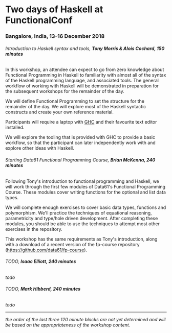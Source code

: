 # Two days of Haskell at FunctionalConf

### Bangalore, India, 13-16 December 2018

###### Introduction to Haskell syntax and tools, **Tony Morris & Alois Cochard, 150 minutes**

In this workshop, an attendee can expect to go from zero knowledge about Functional Programming in Haskell to familiarity with almost all of the syntax of the Haskell programming language, and associated tools. The general workflow of working with Haskell will be demonstrated in preparation for the subsequent workshops for the remainder of the day.

We will define Functional Programming to set the structure for the remainder of the day. We will explore most of the Haskell syntactic constructs and create your own reference material.

Participants will require a laptop with [GHC](http://haskell.org/ghc) and their favourite text editor installed.

We will explore the tooling that is provided with GHC to provide a basic workflow, so that the participant can later independently work with and explore other ideas with Haskell.

###### Starting Data61 Functional Programming Course, **Brian McKenna, 240 minutes**

Following Tony's introduction to functional programming and Haskell, we will work through the first few modules of Data61's Functional Programming Course. These modules cover writing functions for the optional and list data types.

We will complete enough exercises to cover basic data types, functions and polymorphism. We'll practice the techniques of equational reasoning, parametricity and type/hole driven development. After completing these modules, you should be able to use the techniques to attempt most other exercises in the repository.

This workshop has the same requirements as Tony's introduction, along with a download of a recent version of the fp-course repository (https://github.com/data61/fp-course).

###### *TODO*, **Isaac Elliott, 240 minutes**

*todo*

###### *TODO*, **Mark Hibberd, 240 minutes**

*todo*

----

*the order of the last three 120 minute blocks are not yet determined and will be based on the appropriateness of the workshop content.*
